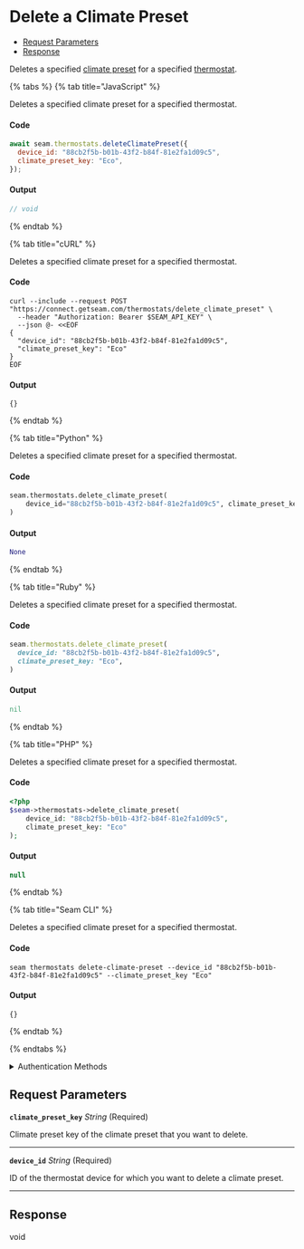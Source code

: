 # Delete a Climate Preset

- [Request Parameters](#request-parameters)
- [Response](#response)

Deletes a specified [climate preset](../../capability-guides/thermostats/creating-and-managing-climate-presets/README.md) for a specified [thermostat](https://docs.seam.co/latest/capability-guides/thermostats).


{% tabs %}
{% tab title="JavaScript" %}

Deletes a specified climate preset for a specified thermostat.

#### Code

```javascript
await seam.thermostats.deleteClimatePreset({
  device_id: "88cb2f5b-b01b-43f2-b84f-81e2fa1d09c5",
  climate_preset_key: "Eco",
});
```

#### Output

```javascript
// void
```
{% endtab %}

{% tab title="cURL" %}

Deletes a specified climate preset for a specified thermostat.

#### Code

```curl
curl --include --request POST "https://connect.getseam.com/thermostats/delete_climate_preset" \
  --header "Authorization: Bearer $SEAM_API_KEY" \
  --json @- <<EOF
{
  "device_id": "88cb2f5b-b01b-43f2-b84f-81e2fa1d09c5",
  "climate_preset_key": "Eco"
}
EOF
```

#### Output

```curl
{}
```
{% endtab %}

{% tab title="Python" %}

Deletes a specified climate preset for a specified thermostat.

#### Code

```python
seam.thermostats.delete_climate_preset(
    device_id="88cb2f5b-b01b-43f2-b84f-81e2fa1d09c5", climate_preset_key="Eco"
)
```

#### Output

```python
None
```
{% endtab %}

{% tab title="Ruby" %}

Deletes a specified climate preset for a specified thermostat.

#### Code

```ruby
seam.thermostats.delete_climate_preset(
  device_id: "88cb2f5b-b01b-43f2-b84f-81e2fa1d09c5",
  climate_preset_key: "Eco",
)
```

#### Output

```ruby
nil
```
{% endtab %}

{% tab title="PHP" %}

Deletes a specified climate preset for a specified thermostat.

#### Code

```php
<?php
$seam->thermostats->delete_climate_preset(
    device_id: "88cb2f5b-b01b-43f2-b84f-81e2fa1d09c5",
    climate_preset_key: "Eco"
);
```

#### Output

```php
null
```
{% endtab %}

{% tab title="Seam CLI" %}

Deletes a specified climate preset for a specified thermostat.

#### Code

```seam_cli
seam thermostats delete-climate-preset --device_id "88cb2f5b-b01b-43f2-b84f-81e2fa1d09c5" --climate_preset_key "Eco"
```

#### Output

```seam_cli
{}
```
{% endtab %}

{% endtabs %}


<details>

<summary>Authentication Methods</summary>

- API key
- Client session token
- Personal access token
  <br>Must also include the `seam-workspace` header in the request.

To learn more, see [Authentication](https://docs.seam.co/latest/api/authentication).
</details>

## Request Parameters

**`climate_preset_key`** *String* (Required)

Climate preset key of the climate preset that you want to delete.

---

**`device_id`** *String* (Required)

ID of the thermostat device for which you want to delete a climate preset.

---


## Response

void


